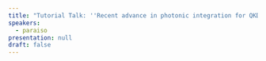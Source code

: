 ```yaml
---
title: "Tutorial Talk: ''Recent advance in photonic integration for QKD''"
speakers:
  - paraiso
presentation: null
draft: false
---
```



<!-- fields to use above: -->
<!-- videoId: "Vfl9pPh6ipI" -->
<!-- presentation: "/slides/invited-MargaridaPereira.pdf" -->
